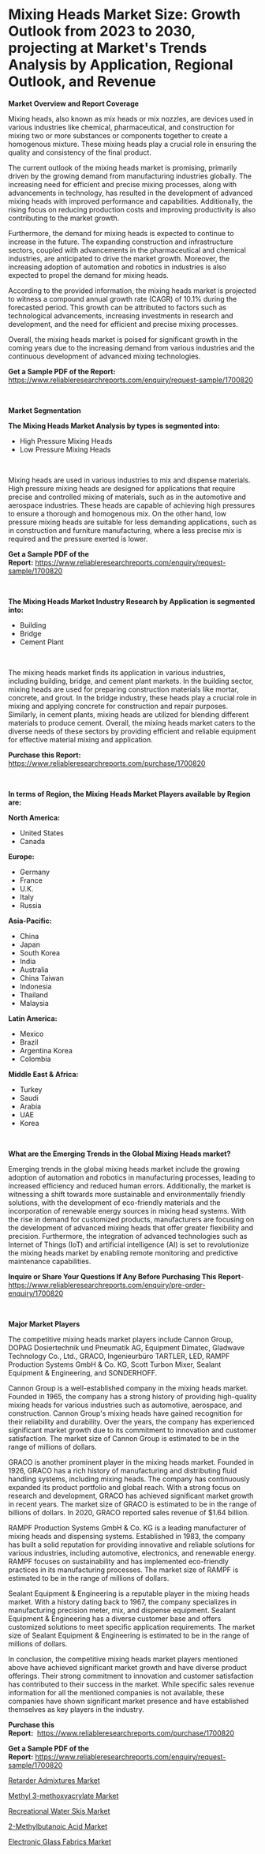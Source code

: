 <p><h1>Mixing Heads Market Size: Growth Outlook from 2023 to 2030, projecting at Market's Trends Analysis by Application, Regional Outlook, and Revenue</h1></p><p><strong>Market Overview and Report Coverage</strong></p>
<p><p>Mixing heads, also known as mix heads or mix nozzles, are devices used in various industries like chemical, pharmaceutical, and construction for mixing two or more substances or components together to create a homogenous mixture. These mixing heads play a crucial role in ensuring the quality and consistency of the final product.</p><p>The current outlook of the mixing heads market is promising, primarily driven by the growing demand from manufacturing industries globally. The increasing need for efficient and precise mixing processes, along with advancements in technology, has resulted in the development of advanced mixing heads with improved performance and capabilities. Additionally, the rising focus on reducing production costs and improving productivity is also contributing to the market growth.</p><p>Furthermore, the demand for mixing heads is expected to continue to increase in the future. The expanding construction and infrastructure sectors, coupled with advancements in the pharmaceutical and chemical industries, are anticipated to drive the market growth. Moreover, the increasing adoption of automation and robotics in industries is also expected to propel the demand for mixing heads.</p><p>According to the provided information, the mixing heads market is projected to witness a compound annual growth rate (CAGR) of 10.1% during the forecasted period. This growth can be attributed to factors such as technological advancements, increasing investments in research and development, and the need for efficient and precise mixing processes.</p><p>Overall, the mixing heads market is poised for significant growth in the coming years due to the increasing demand from various industries and the continuous development of advanced mixing technologies.</p></p>
<p><strong>Get a Sample PDF of the Report:</strong> <a href="https://www.reliableresearchreports.com/enquiry/request-sample/1700820">https://www.reliableresearchreports.com/enquiry/request-sample/1700820</a></p>
<p>&nbsp;</p>
<p><strong>Market Segmentation</strong></p>
<p><strong>The Mixing Heads Market Analysis by types is segmented into:</strong></p>
<p><ul><li>High Pressure Mixing Heads</li><li>Low Pressure Mixing Heads</li></ul></p>
<p>&nbsp;</p>
<p><p>Mixing heads are used in various industries to mix and dispense materials. High pressure mixing heads are designed for applications that require precise and controlled mixing of materials, such as in the automotive and aerospace industries. These heads are capable of achieving high pressures to ensure a thorough and homogenous mix. On the other hand, low pressure mixing heads are suitable for less demanding applications, such as in construction and furniture manufacturing, where a less precise mix is required and the pressure exerted is lower.</p></p>
<p><strong>Get a Sample PDF of the Report:</strong>&nbsp;<a href="https://www.reliableresearchreports.com/enquiry/request-sample/1700820">https://www.reliableresearchreports.com/enquiry/request-sample/1700820</a></p>
<p>&nbsp;</p>
<p><strong>The Mixing Heads Market Industry Research by Application is segmented into:</strong></p>
<p><ul><li>Building</li><li>Bridge</li><li>Cement Plant</li></ul></p>
<p>&nbsp;</p>
<p><p>The mixing heads market finds its application in various industries, including building, bridge, and cement plant markets. In the building sector, mixing heads are used for preparing construction materials like mortar, concrete, and grout. In the bridge industry, these heads play a crucial role in mixing and applying concrete for construction and repair purposes. Similarly, in cement plants, mixing heads are utilized for blending different materials to produce cement. Overall, the mixing heads market caters to the diverse needs of these sectors by providing efficient and reliable equipment for effective material mixing and application.</p></p>
<p><strong>Purchase this Report:</strong>&nbsp; <a href="https://www.reliableresearchreports.com/purchase/1700820">https://www.reliableresearchreports.com/purchase/1700820</a></p>
<p>&nbsp;</p>
<p><strong>In terms of Region, the Mixing Heads Market Players available by Region are:</strong></p>
<p>
    <p> <strong> North America: </strong>
        <ul>
            <li>United States</li>
            <li>Canada</li>
        </ul>
        </p> 
    <p> <strong> Europe: </strong>
        <ul>
            <li>Germany</li>
            <li>France</li>
            <li>U.K.</li>
            <li>Italy</li>
            <li>Russia</li>
        </ul>
        </p> 
    <p> <strong> Asia-Pacific: </strong>
        <ul>
            <li>China</li>
            <li>Japan</li>
            <li>South Korea</li>
            <li>India</li>
            <li>Australia</li>
            <li>China Taiwan</li>
            <li>Indonesia</li>
            <li>Thailand</li>
            <li>Malaysia</li>
        </ul>
        </p> 
    <p> <strong> Latin America: </strong>
        <ul>
            <li>Mexico</li>
            <li>Brazil</li>
            <li>Argentina Korea</li>
            <li>Colombia</li>
        </ul>
        </p> 
    <p> <strong> Middle East & Africa: </strong>
        <ul>
            <li>Turkey</li>
            <li>Saudi</li>
            <li>Arabia</li>
            <li>UAE</li>
            <li>Korea</li>
        </ul>
    </p>
    </p>
<p>&nbsp;</p>
<p><strong>What are the Emerging Trends in the Global Mixing Heads market?</strong></p>
<p><p>Emerging trends in the global mixing heads market include the growing adoption of automation and robotics in manufacturing processes, leading to increased efficiency and reduced human errors. Additionally, the market is witnessing a shift towards more sustainable and environmentally friendly solutions, with the development of eco-friendly materials and the incorporation of renewable energy sources in mixing head systems. With the rise in demand for customized products, manufacturers are focusing on the development of advanced mixing heads that offer greater flexibility and precision. Furthermore, the integration of advanced technologies such as Internet of Things (IoT) and artificial intelligence (AI) is set to revolutionize the mixing heads market by enabling remote monitoring and predictive maintenance capabilities.</p></p>
<p><strong>Inquire or Share Your Questions If Any Before Purchasing This Report</strong>- <a href="https://www.reliableresearchreports.com/enquiry/pre-order-enquiry/1700820">https://www.reliableresearchreports.com/enquiry/pre-order-enquiry/1700820</a></p>
<p>&nbsp;</p>
<p><strong>Major Market Players</strong></p>
<p><p>The competitive mixing heads market players include Cannon Group, DOPAG Dosiertechnik und Pneumatik AG, Equipment Dimatec, Gladwave Technology Co., Ltd., GRACO, Ingenieurbüro TARTLER, LED, RAMPF Production Systems GmbH & Co. KG, Scott Turbon Mixer, Sealant Equipment & Engineering, and SONDERHOFF.</p><p>Cannon Group is a well-established company in the mixing heads market. Founded in 1965, the company has a strong history of providing high-quality mixing heads for various industries such as automotive, aerospace, and construction. Cannon Group's mixing heads have gained recognition for their reliability and durability. Over the years, the company has experienced significant market growth due to its commitment to innovation and customer satisfaction. The market size of Cannon Group is estimated to be in the range of millions of dollars.</p><p>GRACO is another prominent player in the mixing heads market. Founded in 1926, GRACO has a rich history of manufacturing and distributing fluid handling systems, including mixing heads. The company has continuously expanded its product portfolio and global reach. With a strong focus on research and development, GRACO has achieved significant market growth in recent years. The market size of GRACO is estimated to be in the range of billions of dollars. In 2020, GRACO reported sales revenue of $1.64 billion.</p><p>RAMPF Production Systems GmbH & Co. KG is a leading manufacturer of mixing heads and dispensing systems. Established in 1983, the company has built a solid reputation for providing innovative and reliable solutions for various industries, including automotive, electronics, and renewable energy. RAMPF focuses on sustainability and has implemented eco-friendly practices in its manufacturing processes. The market size of RAMPF is estimated to be in the range of millions of dollars.</p><p>Sealant Equipment & Engineering is a reputable player in the mixing heads market. With a history dating back to 1967, the company specializes in manufacturing precision meter, mix, and dispense equipment. Sealant Equipment & Engineering has a diverse customer base and offers customized solutions to meet specific application requirements. The market size of Sealant Equipment & Engineering is estimated to be in the range of millions of dollars.</p><p>In conclusion, the competitive mixing heads market players mentioned above have achieved significant market growth and have diverse product offerings. Their strong commitment to innovation and customer satisfaction has contributed to their success in the market. While specific sales revenue information for all the mentioned companies is not available, these companies have shown significant market presence and have established themselves as key players in the industry.</p></p>
<p><strong>Purchase this Report:</strong>&nbsp;&nbsp;<a href="https://www.reliableresearchreports.com/purchase/1700820">https://www.reliableresearchreports.com/purchase/1700820</a></p>
<p></p>
<p><strong>Get a Sample PDF of the Report:</strong>&nbsp;<a href="https://www.reliableresearchreports.com/enquiry/request-sample/1700820">https://www.reliableresearchreports.com/enquiry/request-sample/1700820</a></p>
<p><p><a href="https://medium.com/@jqgvpygpb56374/retarder-admixtures-market-share-evolution-and-market-growth-trends-2023-2030-72f2ed175c74">Retarder Admixtures Market</a></p><p><a href="https://www.linkedin.com/pulse/decoding-methyl-3-methoxyacrylate-market-deep-dive-latest-lzoxe/">Methyl 3-methoxyacrylate Market</a></p><p><a href="https://medium.com/@bobbyrobinson56/recreational-water-skis-market-comprehensive-assessment-by-type-application-and-geography-dfa06b26c5df">Recreational Water Skis Market</a></p><p><a href="https://www.linkedin.com/pulse/2-methylbutanoic-acid-market-size-share-global-analysis-report-tq8ue/">2-Methylbutanoic Acid Market</a></p><p><a href="https://www.linkedin.com/pulse/electronic-glass-fabrics-market-size-share-global-analysis-0qoue/">Electronic Glass Fabrics Market</a></p></p>